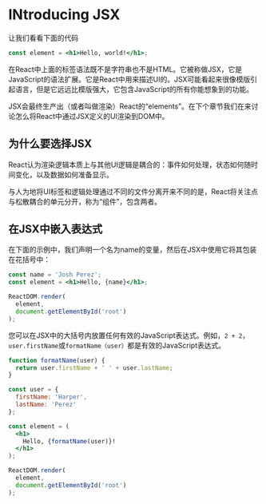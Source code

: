 # INtroducing JSX

让我们看看下面的代码

```jsx
const element = <h1>Hello, world!</h1>;
```

在React中上面的标签语法既不是字符串也不是HTML。它被称做JSX，它是JavaScript的语法扩展。它是React中用来描述UI的。JSX可能看起来很像模版引起语言，但是它远远比模版强大，它包含JavaScript的所有你能想象到的功能。

JSX会最终生产出（或者叫做渲染）React的“elements”。在下个章节我们在来讨论怎么将React中通过JSX定义的UI渲染到DOM中。

## 为什么要选择JSX

React认为渲染逻辑本质上与其他UI逻辑是耦合的：事件如何处理，状态如何随时间变化，以及数据如何准备显示。

与人为地将UI标签和逻辑处理通过不同的文件分离开来不同的是，React将关注点与松散耦合的单元分开，称为“组件”，包含两者。

## 在JSX中嵌入表达式

在下面的示例中，我们声明一个名为name的变量，然后在JSX中使用它将其包装在花括号中：

```jsx
const name = 'Josh Perez';
const element = <h1>Hello, {name}</h1>;

ReactDOM.render(
  element,
  document.getElementById('root')
);
```

您可以在JSX中的大括号内放置任何有效的JavaScript表达式。例如，`2 + 2`，`user.firstName`或`formatName（user）`都是有效的JavaScript表达式。

```jsx
function formatName(user) {
  return user.firstName + ' ' + user.lastName;
}

const user = {
  firstName: 'Harper',
  lastName: 'Perez'
};

const element = (
  <h1>
    Hello, {formatName(user)}!
  </h1>
);

ReactDOM.render(
  element,
  document.getElementById('root')
);
```
